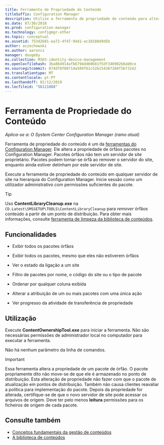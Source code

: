 ```yaml
---
title: Ferramenta de Propriedade do Conteúdo
titleSuffix: Configuration Manager
description: Utilize a ferramenta de propriedade de conteúdo para alterar a propriedade de órfãos pacotes no Configuration Manager.
ms.date: 07/30/2018
ms.prod: configuration-manager
ms.technology: configmgr-other
ms.topic: conceptual
ms.assetid: 753d2681-ea72-4f47-94d1-ac10188d9d5b
author: aczechowski
ms.author: aaroncz
manager: dougeby
ms.collection: M365-identity-device-management
ms.openlocfilehash: 3ba864914afb6794d460b81f5df346902b8ab0ce
ms.sourcegitcommit: 874d78f08714a509f61c52b154387268f5b73242
ms.translationtype: MT
ms.contentlocale: pt-PT
ms.lasthandoff: 02/12/2019
ms.locfileid: "56121888"
---
```

# <a name="content-ownership-tool"></a>Ferramenta de Propriedade do Conteúdo

*Aplica-se a: O System Center Configuration Manager (ramo atual)*

Ferramenta de propriedade do conteúdo é um da [ferramentas do Configuration Manager](/sccm/core/support/tools). Ele altera a propriedade de órfãos pacotes no Configuration Manager. Pacotes órfãos não tem um servidor de site proprietário. Pacotes podem tornar-se órfã ao remover o servidor do site, enquanto ainda estiver detinham por este servidor de site.

Execute a ferramenta de propriedade do conteúdo em qualquer servidor de site na hierarquia do Configuration Manager. Inicie sessão como um utilizador administrativo com permissões suficientes do pacote.  

> [!Tip]  
> Uso **ContentLibraryCleanup.exe** na `CD.Latest\SMSSETUP\TOOLS\ContentLibraryCleanup` para *remover* órfãos conteúdo a partir de um ponto de distribuição. Para obter mais informações, consulte [ferramenta de limpeza da biblioteca de conteúdos](/sccm/core/plan-design/hierarchy/content-library-cleanup-tool).  



## <a name="features"></a>Funcionalidades

- Exibir todos os pacotes órfãos  

- Exibir todos os pacotes, mesmo que eles não estiverem órfãos  

- Ver o estado da ligação a um site  

- Filtro de pacotes por nome, o código do site ou o tipo de pacote  

- Ordenar por qualquer coluna exibida  

- Alterar a atribuição de um ou mais pacotes com uma única ação  

- Ver progresso da atividade de transferência de propriedade  



## <a name="usage"></a>Utilização

Execute **ContentOwnershipTool.exe** para iniciar a ferramenta. Não são necessárias permissões de administrador local no computador para executar a ferramenta.

Não há nenhum parâmetro da linha de comandos.

> [!Important]   
> Essa ferramenta altera a propriedade de um pacote de órfão. O pacote propriamente dito não move-se de que ele é armazenado no ponto de distribuição. Esta alteração de propriedade não fazer com que o pacote de atualização em pontos de distribuição. Também não causa clientes reavaliar a política para implementação do pacote. Depois da propriedade for alterada, certifique-se de que o novo servidor de site pode acessar os arquivos de origem. Deve ter pelo menos **leitura** permissões para os ficheiros de origem de cada pacote. 



## <a name="see-also"></a>Consulte também

- [Conceitos fundamentais da gestão de conteúdos](/sccm/core/plan-design/hierarchy/fundamental-concepts-for-content-management)
- [A biblioteca de conteúdos](/sccm/core/plan-design/hierarchy/the-content-library)
